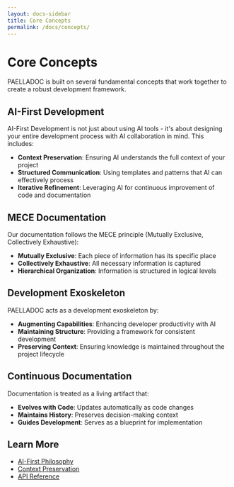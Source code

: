 ```yaml
---
layout: docs-sidebar
title: Core Concepts
permalink: /docs/concepts/
---
```


# Core Concepts

PAELLADOC is built on several fundamental concepts that work together to create a robust development framework.

## AI-First Development

AI-First Development is not just about using AI tools - it's about designing your entire development process with AI collaboration in mind. This includes:

- **Context Preservation**: Ensuring AI understands the full context of your project
- **Structured Communication**: Using templates and patterns that AI can effectively process
- **Iterative Refinement**: Leveraging AI for continuous improvement of code and documentation

## MECE Documentation

Our documentation follows the MECE principle (Mutually Exclusive, Collectively Exhaustive):

- **Mutually Exclusive**: Each piece of information has its specific place
- **Collectively Exhaustive**: All necessary information is captured
- **Hierarchical Organization**: Information is structured in logical levels

## Development Exoskeleton

PAELLADOC acts as a development exoskeleton by:

- **Augmenting Capabilities**: Enhancing developer productivity with AI
- **Maintaining Structure**: Providing a framework for consistent development
- **Preserving Context**: Ensuring knowledge is maintained throughout the project lifecycle

## Continuous Documentation

Documentation is treated as a living artifact that:

- **Evolves with Code**: Updates automatically as code changes
- **Maintains History**: Preserves decision-making context
- **Guides Development**: Serves as a blueprint for implementation

## Learn More

- [AI-First Philosophy](/docs/philosophy/)
- [Context Preservation](/docs/context/)
- [API Reference](/docs/reference/) 